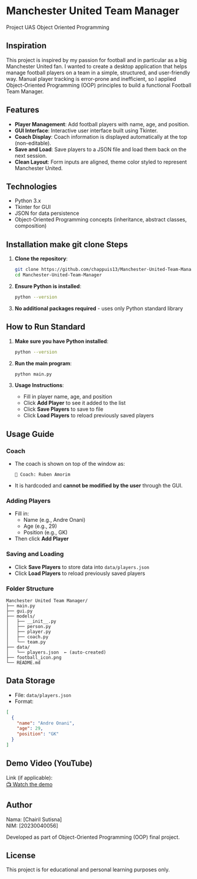 # Manchester United Team Manager
Project UAS Object Oriented Programming

## Inspiration

This project is inspired by my passion for football and in particular as a big Manchester United fan. I wanted to create a desktop application that helps manage football players on a team in a simple, structured, and user-friendly way. Manual player tracking is error-prone and inefficient, so I applied Object-Oriented Programming (OOP) principles to build a functional Football Team Manager.

## Features

- **Player Management**: Add football players with name, age, and position.
- **GUI Interface**: Interactive user interface built using Tkinter.
- **Coach Display**: Coach information is displayed automatically at the top (non-editable).
- **Save and Load**: Save players to a JSON file and load them back on the next session.
- **Clean Layout**: Form inputs are aligned, theme color styled to represent Manchester United.

## Technologies

- Python 3.x
- Tkinter for GUI
- JSON for data persistence
- Object-Oriented Programming concepts (inheritance, abstract classes, composition)

## Installation make git clone Steps

1. **Clone the repository**:

    ```bash
    git clone https://github.com/chappuis13/Manchester-United-Team-Manager.git
    cd Manchester-United-Team-Manager
    ```

2. **Ensure Python is installed**:

    ```bash
    python --version
    ```

3. **No additional packages required** - uses only Python standard library


## How to Run Standard

1. **Make sure you have Python installed**:
   ```bash
   python --version
   ```

2. **Run the main program**:
   ```bash
   python main.py
   ```

3. **Usage Instructions**:
   - Fill in player name, age, and position
   - Click **Add Player** to see it added to the list
   - Click **Save Players** to save to file
   - Click **Load Players** to reload previously saved players

## Usage Guide

### Coach

- The coach is shown on top of the window as:
  ```
  👤 Coach: Ruben Amorim
  ```
- It is hardcoded and **cannot be modified by the user** through the GUI.

### Adding Players

- Fill in:
  - Name (e.g., Andre Onani)
  - Age (e.g., 29)
  - Position (e.g., GK)
- Then click **Add Player**

### Saving and Loading

- Click **Save Players** to store data into `data/players.json`
- Click **Load Players** to reload previously saved players

### Folder Structure

```
Manchester United Team Manager/
├── main.py
├── gui.py
├── models/
│   ├── __init__.py
│   ├── person.py
│   ├── player.py
│   ├── coach.py
│   └── team.py
├── data/
│   └── players.json  ← (auto-created)
├── football_icon.png
└── README.md
```

## Data Storage

- File: `data/players.json`
- Format:
```json
[
  {
    "name": "Andre Onani",
    "age": 29,
    "position": "GK"
  }
]
```

## Demo Video (YouTube)

Link (if applicable):  
[📺 Watch the demo](https://www.youtube.com/your-demo-video-link)

## Author

Nama: [Chairil Sutisna]  
NIM: [20230040056]

Developed as part of Object-Oriented Programming (OOP) final project.

## License

This project is for educational and personal learning purposes only.
